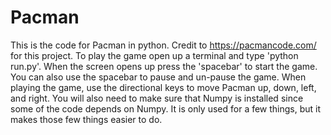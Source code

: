 # Pacman
This is the code for Pacman in python. Credit to https://pacmancode.com/ for this project. To play the game open up a terminal and type 'python run.py'.  When the screen opens up press the 'spacebar' to start the game.  You can also use the spacebar to pause and un-pause the game.  When playing the game, use the directional keys to move Pacman up, down, left, and right. You will also need to make sure that Numpy is installed since some of the code depends on Numpy.  It is only used for a few things, but it makes those few things easier to do.
